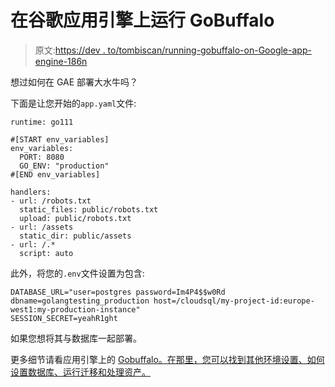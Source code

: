 # 在谷歌应用引擎上运行 GoBuffalo

> 原文:[https://dev . to/tombiscan/running-gobuffalo-on-Google-app-engine-186n](https://dev.to/tombiscan/running-gobuffalo-on-google-app-engine-186n)

想过如何在 GAE 部署大水牛吗？

下面是让您开始的`app.yaml`文件:

```
runtime: go111

#[START env_variables]
env_variables:
  PORT: 8080
  GO_ENV: "production"
#[END env_variables]

handlers:
- url: /robots.txt
  static_files: public/robots.txt
  upload: public/robots.txt
- url: /assets
  static_dir: public/assets
- url: /.*
  script: auto 
```

此外，将您的`.env`文件设置为包含:

```
DATABASE_URL="user=postgres password=Im4P4$$w0Rd dbname=golangtesting_production host=/cloudsql/my-project-id:europe-west1:my-production-instance"
SESSION_SECRET=yeahR1ght 
```

如果您想将其与数据库一起部署。

更多细节请看应用引擎上的 [Gobuffalo。在那里，您可以找到其他环境设置、如何设置数据库、运行迁移和处理资产。](https://golangtesting.com/posts/gobuffalo-app-engine)